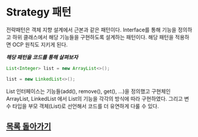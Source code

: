 # Strategy 패턴

전략패턴은 객체 지향 설계에서 근본과 같은 패턴이다. Interface를 통해 기능을 정의하고 하위 클래스에서 해당 기능들을 구현하도록 설계하는 패턴이다. 해당 패턴을 적용하면 OCP 원칙도 지키게 된다.   

***해당 패턴을 코드를 통해 살펴보자***
```java
List<Integer> list = new ArrayList<>();

list = new LinkedList<>();
```
List 인터페이스는 기능들(add(), remove(), get(), ...)을 정의했고 구현체인 ArrayList, LinkedList 에서 List의 기능을 각각의 방식에 따라 구현하였다. 그리고 변수 타입을 부모 객체(List)로 선언해서 코드를 더 유연하게 다룰 수 있다. 

## [목록 돌아가기](https://github.com/kyo705/Design-Pattern#3-%ED%96%89%EC%9C%84-%ED%8C%A8%ED%84%B4)
